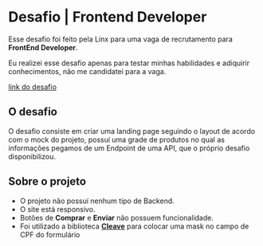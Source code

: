 # Desafio | Frontend Developer

Esse desafio foi feito pela Linx para uma vaga de recrutamento para **FrontEnd Developer**.

Eu realizei esse desafio apenas para testar minhas habilidades e adiquirir conhecimentos, não me candidatei para a vaga.

[link do desafio](https://github.com/chaordic/frontend-developer-challenge)

## O desafio

O desafio consiste em criar uma landing page seguindo o layout de acordo com o mock do projeto, possuí uma grade de produtos no qual as informações pegamos de um Endpoint de uma API, que o próprio desafio disponibilizou.

## Sobre o projeto

- O projeto não possuí nenhum tipo de Backend.
- O site está responsivo.
- Botões de **Comprar** e **Enviar** não possuem funcionalidade.
- Foi utilizado a biblioteca **[Cleave](https://nosir.github.io/cleave.js/)** para colocar uma mask no campo de CPF do formulário
